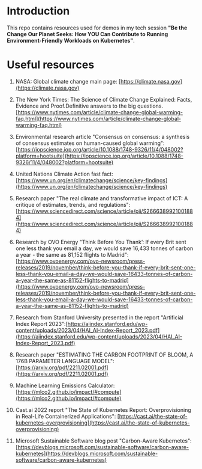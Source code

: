 # Introduction

This repo contains resources used for demos in my tech session **"Be the Change Our Planet Seeks: How YOU Can Contribute to Running Environment-Friendly Workloads on Kubernetes"**.


# Useful resources

1. NASA: Global climate change main page: [https://climate.nasa.gov](https://climate.nasa.gov)

2. The New York Times: The Science of Climate Change Explained: Facts, Evidence and Proof.Definitive answers to the big questions. [https://www.nytimes.com/article/climate-change-global-warming-faq.html](https://www.nytimes.com/article/climate-change-global-warming-faq.html)

3. Environmental research article "Consensus on consensus: a synthesis of consensus estimates on human-caused global warming": [https://iopscience.iop.org/article/10.1088/1748-9326/11/4/048002?platform=hootsuite](https://iopscience.iop.org/article/10.1088/1748-9326/11/4/048002?platform=hootsuite)

4. United Nations Climate Action fast fact: [https://www.un.org/en/climatechange/science/key-findings](https://www.un.org/en/climatechange/science/key-findings)

5. Research paper "The real climate and transformative impact of ICT: A critique of estimates, trends, and regulations": [https://www.sciencedirect.com/science/article/pii/S2666389921001884](https://www.sciencedirect.com/science/article/pii/S2666389921001884)

6. Research by OVO Energy "Think Before You Thank’: If every Brit sent one less thank you email a day, we would save 16,433 tonnes of carbon a year - the same as 81,152 flights to Madrid": [https://www.ovoenergy.com/ovo-newsroom/press-releases/2019/november/think-before-you-thank-if-every-brit-sent-one-less-thank-you-email-a-day-we-would-save-16433-tonnes-of-carbon-a-year-the-same-as-81152-flights-to-madrid](https://www.ovoenergy.com/ovo-newsroom/press-releases/2019/november/think-before-you-thank-if-every-brit-sent-one-less-thank-you-email-a-day-we-would-save-16433-tonnes-of-carbon-a-year-the-same-as-81152-flights-to-madrid)

7. Research from Stanford University presented in the report "Artificial Index Report 2023":[https://aiindex.stanford.edu/wp-content/uploads/2023/04/HAI_AI-Index-Report_2023.pdf](https://aiindex.stanford.edu/wp-content/uploads/2023/04/HAI_AI-Index-Report_2023.pdf)

8. Research paper "ESTIMATING THE CARBON FOOTPRINT OF BLOOM, A 176B PARAMETER LANGUAGE MODEL": [https://arxiv.org/pdf/2211.02001.pdf](https://arxiv.org/pdf/2211.02001.pdf)

9. Machine Learning Emissions Calculator: [https://mlco2.github.io/impact/#compute](https://mlco2.github.io/impact/#compute)

10. Cast.ai 2022 report "The State of Kubernetes Report: Overprovisioning in Real-Life Containerized Applications": [https://cast.ai/the-state-of-kubernetes-overprovisioning](https://cast.ai/the-state-of-kubernetes-overprovisioning)

11. Microsoft Sustainable Software blog post "Carbon-Aware Kubernetes": [https://devblogs.microsoft.com/sustainable-software/carbon-aware-kubernetes](https://devblogs.microsoft.com/sustainable-software/carbon-aware-kubernetes)